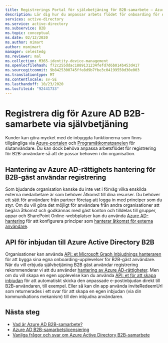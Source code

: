 ```yaml
---
title: Registrerings Portal för självbetjäning för B2B-samarbete – Azure AD
description: Lär dig hur du anpassar arbets flödet för onboarding för Azure Active Directory B2B-användare så att de passar din organisations behov.
services: active-directory
ms.service: active-directory
ms.subservice: B2B
ms.topic: conceptual
ms.date: 02/12/2020
ms.author: mimart
author: msmimart
manager: celestedg
ms.reviewer: mal
ms.collection: M365-identity-device-management
ms.openlocfilehash: f72c255ddac1889131234fefd7d6b014b453d417
ms.sourcegitcommit: 9b8425300745ffe8d9b7fbe3c04199550d30e003
ms.translationtype: MT
ms.contentlocale: sv-SE
ms.lasthandoff: 10/23/2020
ms.locfileid: "92441733"
---
```

# <a name="self-service-for-azure-ad-b2b-collaboration-sign-up"></a>Registrera dig för Azure AD B2B-samarbete via självbetjäning

Kunder kan göra mycket med de inbyggda funktionerna som finns tillgängliga via [Azure-portalen](https://portal.azure.com) och [Programåtkomstpanelen](https://myapps.microsoft.com) för slutanvändare. Du kan dock behöva anpassa arbetsflödet för registrering för B2B-användare så att de passar behoven i din organisation.

## <a name="azure-ad-entitlement-management-for-b2b-guest-user-sign-up"></a>Hantering av Azure AD-rättighets hantering för B2B-gäst användar registrering

Som bjudande organisation kanske du inte vet i förväg vilka enskilda externa medarbetare är som behöver åtkomst till dina resurser. Du behöver ett sätt för användare från partner företag att logga in med principer som du styr. Om du vill göra det möjligt för användare från andra organisationer att begära åtkomst och godkännas med gäst konton och tilldelas till grupper, appar och SharePoint Online-webbplatser kan du använda [Azure AD-hantering](../governance/entitlement-management-overview.md) för att konfigurera principer som [hanterar åtkomst för externa användare](../governance/entitlement-management-external-users.md#how-access-works-for-external-users).

## <a name="azure-active-directory-b2b-invitation-api"></a>API för inbjudan till Azure Active Directory B2B

Organisationer kan använda [API: et Microsoft Graph Inbjudnings hanteraren](/graph/api/resources/invitation?view=graph-rest-1.0) för att bygga sina egna onboarding-upplevelser för B2B-gäst användare. När du vill erbjuda självbetjäning B2B gäst användar registrering rekommenderar vi att du använder [hantering av Azure AD-rättigheter](../governance/entitlement-management-overview.md). Men om du vill skapa en egen upplevelse kan du använda [API: et för att skapa inbjudan](/graph/api/invitation-post?tabs=http&view=graph-rest-1.0) för att automatiskt skicka den anpassade e-postinbjudan direkt till B2B-användaren, till exempel. Eller så kan din app använda inviteRedeemUrl som returnerades i ett svar för att skapa en egen inbjudan (via din kommunikations mekanism) till den inbjudna användaren.

## <a name="next-steps"></a>Nästa steg

* [Vad är Azure AD B2B-samarbete?](what-is-b2b.md)
* [Azure AD B2B-samarbetslicensiering](licensing-guidance.md)
* [Vanliga frågor och svar om Azure Active Directory B2B-samarbete](faq.md)
